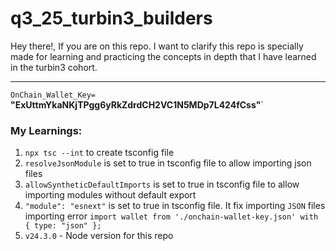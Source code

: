 # q3_25_turbin3_builders
Hey there!,
If you are on this repo. I want to clarify this repo is specially made for learning and practicing the concepts in depth that I have learned in the turbin3 cohort.

----
`OnChain_Wallet_Key= ` **"ExUttmYkaNKjTPgg6yRkZdrdCH2VC1N5MDp7L424fCss"**`



### My Learnings:
1. `npx tsc --int` to create tsconfig file
2. `resolveJsonModule` is set to true in tsconfig file to allow importing json files
3. `allowSyntheticDefaultImports` is set to true in tsconfig file to allow importing modules without default export
4. `"module": "esnext"` is set to true in tsconfig file. It fix importing `JSON` files importing error `import wallet from './onchain-wallet-key.json' with { type: "json" };`
5. `v24.3.0` - Node version for this repo